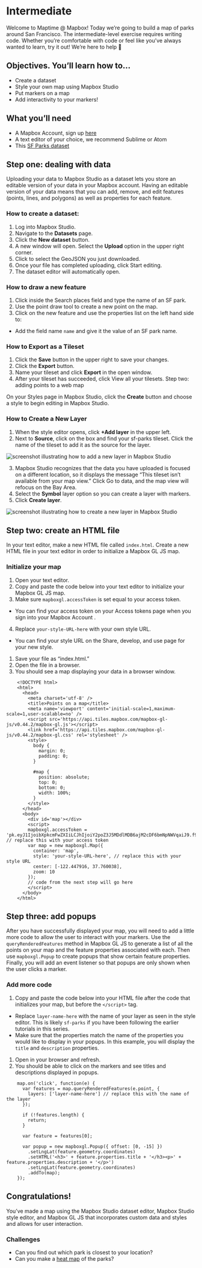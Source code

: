 # Intermediate
Welcome to Maptime @ Mapbox! Today we’re going to build a map of parks around San Francisco. The intermediate-level exercise requires writing code. Whether you’re comfortable with code or feel like you’ve always wanted to learn, try it out! We’re here to help 🙂 

## Objectives. You’ll learn how to…
- Create a dataset
- Style your own map using Mapbox Studio
- Put markers on a map
- Add interactivity to your markers!

## What you’ll need
- A Mapbox Account, sign up [here](https://www.mapbox.com/studio/signup/)
- A text editor of your choice, we recommend Sublime or Atom
- This [SF Parks dataset](https://github.com/mzdraper/maptime-mapbox-parks/blob/master/Intermediate/sf-parks.geojson)

## Step one: dealing with data

Uploading your data to Mapbox Studio as a dataset lets you store an editable version of your data in your Mapbox account. Having an editable version of your data means that you can add, remove, and edit features (points, lines, and polygons) as well as properties for each feature.

### How to create a dataset:
1. Log into Mapbox Studio.
2. Navigate to the **Datasets** page.
3. Click the **New dataset** button.
4. A new window will open. Select the **Upload** option in the upper right corner.
5. Click to select the GeoJSON you just downloaded.
6. Once your file has completed uploading, click Start editing.
7. The dataset editor will automatically open.

### How to draw a new feature
1. Click inside the Search places field and type the name of an SF park.
2. Use the point draw tool to create a new point on the map.
3. Click on the new feature and use the properties list on the left hand side to:
  - Add the field name `name` and give it the value of an SF park name.

### How to Export as a Tileset
1. Click the **Save** button in the upper right to save your changes.
2. Click the **Export** button.
3. Name your tileset and click **Export** in the open window.
4. After your tileset has succeeded, click View all your tilesets.
Step two: adding points to a web map

On your Styles page in Mapbox Studio, click the **Create** button and choose a style to begin editing in Mapbox Studio.

### How to Create a New Layer
1. When the style editor opens, click **+Add layer** in the upper left.
2. Next to **Source**, click on the box and find your sf-parks tileset. Click the name of the tileset to add it as the source for the layer.

![screenshot illustrating how to add a new layer in Mapbox Studio](https://www.mapbox.com/help/img/studio/point-tutorial-add-layer.png)

3. Mapbox Studio recognizes that the data you have uploaded is focused on a different location, so it displays the message “This tileset isn’t available from your map view.” Click Go to data, and the map view will refocus on the Bay Area.
4. Select the **Symbol** layer option so you can create a layer with markers.
5. Click **Create layer**.

![screenshot illustrating how to create a new layer in Mapbox Studio](https://www.mapbox.com/help/img/studio/point-tutorial-create-layer.png)

## Step two: create an HTML file

In your text editor, make a new HTML file called `index.html`. Create a new HTML file in your text editor in order to initialize a Mapbox GL JS map.

### Initialize your map
1. Open your text editor.
2. Copy and paste the code below into your text editor to initialize your Mapbox GL JS map.
3. Make sure `mapboxgl.accessToken` is set equal to your access token.
  - You can find your access token on your Access tokens page when you sign into your Mapbox Account .
4. Replace `your-style-URL-here` with your own style URL.
  - You can find your style URL on the Share, develop, and use page for your new style.
1. Save your file as “index.html.”
2. Open the file in a browser.
3. You should see a map displaying your data in a browser window.

```
    <!DOCTYPE html>
    <html>
      <head>
        <meta charset='utf-8' />
        <title>Points on a map</title>
        <meta name='viewport' content='initial-scale=1,maximum-scale=1,user-scalable=no' />
        <script src='https://api.tiles.mapbox.com/mapbox-gl-js/v0.44.2/mapbox-gl.js'></script>
        <link href='https://api.tiles.mapbox.com/mapbox-gl-js/v0.44.2/mapbox-gl.css' rel='stylesheet' />
        <style>
          body {
            margin: 0;
            padding: 0;
          }
    
          #map {
            position: absolute;
            top: 0;
            bottom: 0;
            width: 100%;
          }
        </style>
      </head>
      <body>
        <div id='map'></div>
        <script>
        mapboxgl.accessToken = 'pk.eyJ1IjoibXpkcmFwZXIiLCJhIjoiY2poZ3J5MDdlMDB6ajM2cDF6bmNpNWVqaiJ9.f9viSl0MaQiYFBfA2P67NA'; // replace this with your access token
        var map = new mapboxgl.Map({
          container: 'map',
          style: 'your-style-URL-here', // replace this with your style URL
          center: [-122.447916, 37.760038],
          zoom: 10
        });
        // code from the next step will go here
        </script>
      </body>
    </html>
```

## Step three: add popups
After you have successfully displayed your map, you will need to add a little more code to allow the user to interact with your markers. Use the `queryRenderedFeatures` method in Mapbox GL JS to generate a list of all the points on your map and the feature properties associated with each. Then use `mapboxgl.Popup` to create popups that show certain feature properties. Finally, you will add an event listener so that popups are only shown when the user clicks a marker.

### Add more code
1. Copy and paste the code below into your HTML file after the code that initializes your map, but before the `</script>` tag.
  - Replace `layer-name-here` with the name of your layer as seen in the style editor. This is likely `sf-parks` if you have been following the earlier tutorials in this series.
  - Make sure that the properties match the name of the properties you would like to display in your popups. In this example, you will display the `title` and `description` properties.
1. Open in your browser and refresh.
2. You should be able to click on the markers and see titles and descriptions displayed in popups.

```
    map.on('click', function(e) {
      var features = map.queryRenderedFeatures(e.point, {
        layers: ['layer-name-here'] // replace this with the name of the layer
      });
    
      if (!features.length) {
        return;
      }
    
      var feature = features[0];
    
      var popup = new mapboxgl.Popup({ offset: [0, -15] })
        .setLngLat(feature.geometry.coordinates)
        .setHTML('<h3>' + feature.properties.title + '</h3><p>' + feature.properties.description + '</p>')
        .setLngLat(feature.geometry.coordinates)
        .addTo(map);
    });
```

## Congratulations!
You’ve made a map using the Mapbox Studio dataset editor, Mapbox Studio style editor, and Mapbox GL JS that incorporates custom data and styles and allows for user interaction.

### Challenges
- Can you find out which park is closest to your location?
- Can you make a [heat map](https://www.mapbox.com/mapbox-gl-js/example/heatmap-layer/) of the parks?